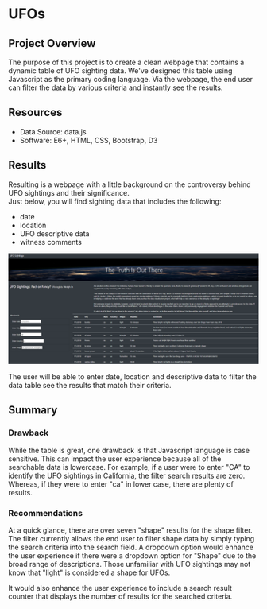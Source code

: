 # UFOs

## Project Overview

The purpose of this project is to create a clean webpage that contains a dynamic table of UFO sighting data.  We've designed this table using Javascript as the primary coding language.  Via the webpage, the end user can filter the data by various criteria and instantly see the results. 


## Resources
- Data Source: data.js
- Software: E6+, HTML, CSS, Bootstrap, D3


## Results


Resulting is a webpage with a little background on the controversy behind UFO sightings and their significance.  
Just below, you will find sighting data that includes the following:
-  date
-  location
-  UFO descriptive data
-  witness comments

![webpage](https://github.com/Lindsaybgood/UFOs/blob/main/static/images/webpage_snapshot.png)

The user will be able to enter date, location and descriptive data to filter the data table see the results that match their criteria.





## Summary
### Drawback
While the table is great, one drawback is that Javascript language is case sensitive.  This can impact the user experience because all of the searchable data is lowercase.  For example, if a user were to enter "CA" to identify the UFO sightings in California, the filter search results are zero.  Whereas, if they were to enter "ca" in lower case, there are plenty of results. 

### Recommendations
At a quick glance, there are over seven "shape" results for the shape filter.  The filter currently allows the end user to filter shape data by simply typing the search criteria into the search field.  A dropdown option would enhance the user experience if there were a dropdown option for "Shape" due to the broad range of descriptions.  Those unfamiliar with UFO sightings may not know that "light" is considered a shape for UFOs. 

It would also enhance the user experience to include a search result counter that displays the number of results for the searched criteria.


